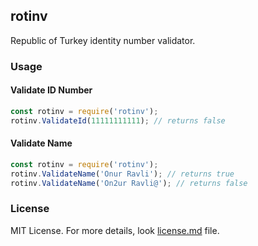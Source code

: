 ## rotinv

Republic of Turkey identity number validator.

### Usage

#### Validate ID Number

```js
const rotinv = require('rotinv');
rotinv.ValidateId(11111111111); // returns false
```

#### Validate Name

```js
const rotinv = require('rotinv');
rotinv.ValidateName('Onur Ravli'); // returns true
rotinv.ValidateName('On2ur Ravli@'); // returns false
```

### License

MIT License. For more details, look [license.md](./license.md) file.
